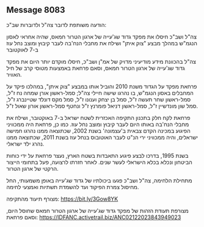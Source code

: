 ## Message 8083

הודעה משותפת לדובר צה"ל ולדוברות שב"כ:

צה"ל ושב"כ חיסלו את מפקד גדוד שג'עייה של ארגון הטרור חמאס, שהיה אחראי לאסון הנגמ"ש במהלך מבצע "צוק איתן" ושילח את מחבלי הנח'בה לעבר קיבוץ ומוצב נחל עוז ב-7 לאוקטובר

צה"ל בהכוונת מידע מודיעיני מדויק של אמ"ן ושב"כ, חיסלו מוקדם יותר היום את מפקד גדוד שג'עייה של ארגון הטרור חמאס, וסאם פרחאת באמצעות מטוסי קרב של חיל האוויר. 

פרחאת מפקד על הגדוד משנת 2010 והוביל אותו במבצע "צוק איתן", במהלכו פיקד על המחבלים באסון הנגמ"ש, בו נהרגו שישה חיילי צה"ל; סמל-ראשון אורן שמחה נח ז"ל, סמל-ראשון שחר תעשה ז"ל, סמל בן יצחק וענונו ז"ל, סמל מקס דונלד שטיינברג ז"ל, סמל שון מונדשיין ז"ל, סמל-ראשון דניאל פומרנץ ז"ל ונחטף סמל-ראשון אורון שאול ז"ל.

פרחאת לקח חלק בתכנון התקיפה האכזרית לשטח ישראל ב-7 באוקטובר, ושילח את מחבלי הנח'בה באותו היום לעבר קיבוץ ומוצב נחל עוז. כמו כן, פרחאת היה ממכוויני הפיגוע במכינה הקדם צבאית ב'עצמונה' בשנת 2002, שכתוצאה ממנו נהרגו חמישה ישראלים, והיה ממכוויני ירי הנ"ט לעבר האוטובוס בנחל עוז בשנת 2011, שכתוצאה ממנו נהרג ילד ישראלי.

בשנת 1995, בדרכו לבצע פיגוע התאבדות בשטח הארץ, נעצר פרחאת על ידי כוחות הביטחון ונכלא בכלא הישראלי לעשר שנים. לאחר חזרתו לרצועה, פעל בתחומי הייצור הרקטי של ארגון הטרור.

מתחילת הלחימה, צה"ל ושב"כ פגעו ביכולתיו של גדוד שג'עייה באופן משמעותי, החל מחיסול צמרת הפיקוד ועד להשמדת תשתיות ואמצעי לחימה.

מצורף תיעוד מהתקיפה: https://bit.ly/3Gow8YK

מצורפת תעודת הזהות של מפקד גדוד שג'עייה של ארגון הטרור חמאס שחוסל היום, וסאם פרחאת: https://IDFANC.activetrail.biz/ANC02122023843949023


